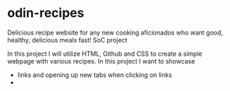 # odin-recipes
Delicious recipe website for any new cooking aficionados who want good, healthy, delicious meals fast! SoC project

In this project I will utilize HTML, Github and CSS to create a simple webpage with various recipes. 
In this project I want to showcase 
- links and opening up new tabs when clicking on links
- 
